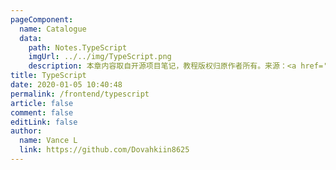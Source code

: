 ```yaml
---
pageComponent:
  name: Catalogue
  data:
    path: Notes.TypeScript
    imgUrl: ../../img/TypeScript.png
    description: 本章内容取自开源项目笔记，教程版权归原作者所有。来源：<a href='https://github.com/xugaoyi/vuepress-theme-vdoing' target='_blank'>vuepress-theme-vdoing</a>
title: TypeScript
date: 2020-01-05 10:40:48
permalink: /frontend/typescript
article: false
comment: false
editLink: false
author:
  name: Vance L
  link: https://github.com/Dovahkiin8625
---
```

